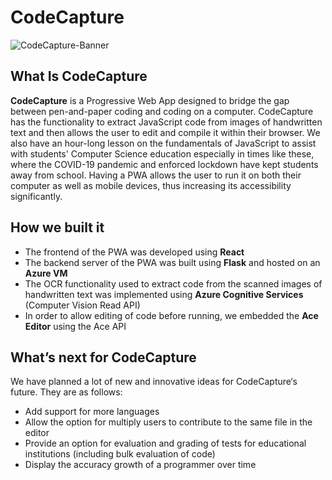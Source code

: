 # CodeCapture

![CodeCapture-Banner](https://upload.wikimedia.org/wikipedia/commons/thumb/c/cd/CodeCapture-Banner-JPG.jpg/1024px-CodeCapture-Banner-JPG.jpg)

## What Is CodeCapture

**CodeCapture** is a Progressive Web App designed to bridge the gap between pen-and-paper coding and coding on a computer. CodeCapture has the functionality to extract JavaScript code from images of handwritten text and then allows the user to edit and compile it within their browser. We also have an hour-long lesson on the fundamentals of JavaScript to assist with students' Computer Science education especially in times like these, where the COVID-19 pandemic and enforced lockdown have kept students away from school. Having a PWA allows the user to run it on both their computer as well as mobile devices, thus increasing its accessibility significantly.

## How we built it

* The frontend of the PWA was developed using **React**
* The backend server of the PWA was built using **Flask** and hosted on an **Azure VM**
* The OCR functionality used to extract code from the scanned images of handwritten text was implemented using **Azure Cognitive Services** (Computer Vision Read API)
* In order to allow editing of code before running, we embedded the **Ace Editor** using the Ace API

## What’s next for CodeCapture
  
We have planned a lot of new and innovative ideas for CodeCapture‘s future. They are as follows:

* Add support for more languages
* Allow the option for multiply users to contribute to the same file in the editor
* Provide an option for evaluation and grading of tests for educational institutions (including bulk evaluation of code)
* Display the accuracy growth of a programmer over time